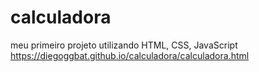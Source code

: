 # calculadora
meu primeiro projeto utilizando HTML, CSS, JavaScript
https://diegoggbat.github.io/calculadora/calculadora.html
